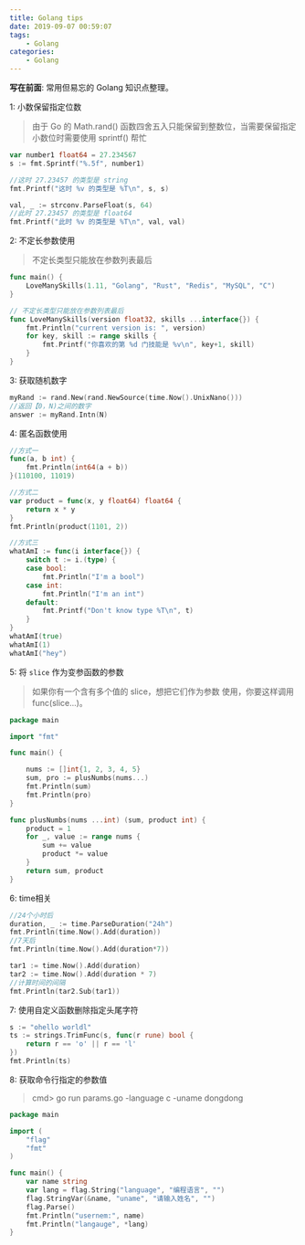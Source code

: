 ```yaml
---
title: Golang tips
date: 2019-09-07 00:59:07
tags:
    - Golang
categories:
    - Golang
---
```


**写在前面**: 常用但易忘的 Golang 知识点整理。

<!--more-->

1: 小数保留指定位数

> 由于 Go 的 Math.rand() 函数四舍五入只能保留到整数位，当需要保留指定小数位时需要使用 sprintf() 帮忙

```go
var number1 float64 = 27.234567
s := fmt.Sprintf("%.5f", number1)

//这时 27.23457 的类型是 string
fmt.Printf("这时 %v 的类型是 %T\n", s, s)

val, _ := strconv.ParseFloat(s, 64)
//此时 27.23457 的类型是 float64
fmt.Printf("此时 %v 的类型是 %T\n", val, val)    
```

2: 不定长参数使用

> 不定长类型只能放在参数列表最后

```go
func main() {
	LoveManySkills(1.11, "Golang", "Rust", "Redis", "MySQL", "C")
}

// 不定长类型只能放在参数列表最后
func LoveManySkills(version float32, skills ...interface{}) {
	fmt.Println("current version is: ", version)
	for key, skill := range skills {
		fmt.Printf("你喜欢的第 %d 门技能是 %v\n", key+1, skill)
	}
}

```

3: 获取随机数字
```go
myRand := rand.New(rand.NewSource(time.Now().UnixNano()))
//返回【0，N)之间的数字
answer := myRand.Intn(N)
```

4: 匿名函数使用
```go
//方式一
func(a, b int) {
    fmt.Println(int64(a + b))
}(110100, 11019)

//方式二
var product = func(x, y float64) float64 {
    return x * y
}
fmt.Println(product(1101, 2))

//方式三
whatAmI := func(i interface{}) {
	switch t := i.(type) {
	case bool:
		fmt.Println("I'm a bool")
	case int:
		fmt.Println("I'm an int")
	default:
		fmt.Printf("Don't know type %T\n", t)
	}
}
whatAmI(true)
whatAmI(1)
whatAmI("hey")
```

5: 将 `slice` 作为变参函数的参数
> 如果你有一个含有多个值的 slice，想把它们作为参数 使用，你要这样调用 func(slice...)。

```go
package main

import "fmt"

func main() {

	nums := []int{1, 2, 3, 4, 5}
	sum, pro := plusNumbs(nums...)
	fmt.Println(sum)
	fmt.Println(pro)
}

func plusNumbs(nums ...int) (sum, product int) {
	product = 1
	for _, value := range nums {
		sum += value
		product *= value
	}
	return sum, product
}
```

6: time相关
```go
//24个小时后
duration, _ := time.ParseDuration("24h")
fmt.Println(time.Now().Add(duration))
//7天后
fmt.Println(time.Now().Add(duration*7))

tar1 := time.Now().Add(duration)
tar2 := time.Now().Add(duration * 7)
//计算时间的间隔
fmt.Println(tar2.Sub(tar1))
```

7: 使用自定义函数删除指定头尾字符
```go
s := "ohello worldl"
ts := strings.TrimFunc(s, func(r rune) bool {
	return r == 'o' || r == 'l'
})
fmt.Println(ts)
```


8: 获取命令行指定的参数值

> cmd> go run params.go  -language c -uname dongdong


```go
package main

import (
	"flag"
	"fmt"
)

func main() {
	var name string
	var lang = flag.String("language", "编程语言", "")
	flag.StringVar(&name, "uname", "请输入姓名", "")
	flag.Parse()
	fmt.Println("usernem:", name)
	fmt.Println("langauge", *lang)
}
```
